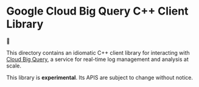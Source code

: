 # Google Cloud Big Query C++ Client Library

:construction:

This directory contains an idiomatic C++ client library for interacting with
[Cloud Big Query](https://cloud.google.com/bigquery/),
a service for real-time log management and analysis at scale.

This library is **experimental**. Its APIS are subject to change without notice.
